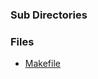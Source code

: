 ### Sub Directories ###
### Files ###
  * [Makefile](http://code.google.com/p/sdssidl/source/browse/trunk/src/sdsspixIDL/DLM/Makefile)